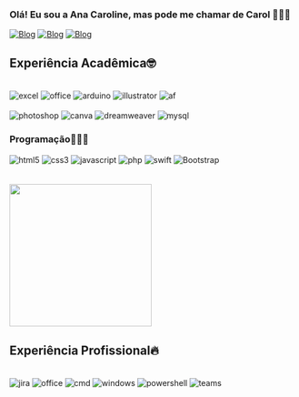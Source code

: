 ### Olá! Eu sou a Ana Caroline, mas pode me chamar de Carol 👋🏻😄

[![Blog](https://img.shields.io/badge/LinkedIn-0077B5?style=for-the-badge&logo=linkedin&logoColor=white)](https://www.linkedin.com/in/ana-caroline-n-gomes-843038252/)
[![Blog](https://img.shields.io/badge/Instagram-E4405F?style=for-the-badge&logo=instagram&logoColor=white)](https://www.instagram.com/im_cxrol/)
[![Blog](https://img.shields.io/badge/-Behance-blue?style=for-the-badge&logo=behance&logoColor=white)](https://www.behance.net/carolgomes07)



## Experiência Acadêmica🤓
<div style= "display: inline_block"><br/>
  <img align= "center" alt="excel" src="https://img.shields.io/badge/Microsoft_Excel-217346?style=for-the-badge&logo=microsoft-excel&logoColor=white"/>
  <img align= "center" alt="office" src="https://img.shields.io/badge/Microsoft_Office-D83B01?style=for-the-badge&logo=microsoft-office&logoColor=white"/>
  <img align= "center" alt="arduino" src="https://img.shields.io/badge/Arduino-00979D?style=for-the-badge&logo=Arduino&logoColor=white"/>
  <img align= "center" alt="illustrator" src="https://img.shields.io/badge/Adobe%20Illustrator-FF9A00?style=for-the-badge&logo=adobe%20illustrator&logoColor=white"/>
  <img align= "center" alt="af" src="https://img.shields.io/badge/Adobe%20after%20affects-CF96FD?style=for-the-badge&logo=Adobe%20after%20effects&logoColor=393665"/>
<br><br/>
  
  <img align= "center" alt="photoshop" src="https://img.shields.io/badge/Adobe%20Photoshop-31A8FF?style=for-the-badge&logo=Adobe%20Photoshop&logoColor=black"/>
  <img align= "center" alt="canva" src="https://img.shields.io/badge/Canva-%2300C4CC.svg?&style=for-the-badge&logo=Canva&logoColor=white"/>
  <img align= "center" alt="dreamweaver" src="https://img.shields.io/badge/Adobe%20Dreamweaver-072401?style=for-the-badge&logo=Adobe%20Dreamweaver&logoColor=34F400"/>
  <img align= "center" alt="mysql" src="https://img.shields.io/badge/MySQL-00000F?style=for-the-badge&logo=mysql&logoColor=white"/>

  ### Programação👩🏻‍💻
  <div>
    <img align= "center" alt="html5" src="https://img.shields.io/badge/HTML5-E34F26?style=for-the-badge&logo=html5&logoColor=white"/>
    <img align= "center" alt="css3" src="https://img.shields.io/badge/CSS3-1572B6?style=for-the-badge&logo=css3&logoColor=white"/>
    <img align= "center" alt="javascript" src="https://img.shields.io/badge/JavaScript-323330?style=for-the-badge&logo=javascript&logoColor=F7DF1E"/>
    <img align= "center" alt="php" src="https://img.shields.io/badge/PHP-777BB4?style=for-the-badge&logo=php&logoColor=white"/>
    <img align= "center" alt="swift" src="https://img.shields.io/badge/Swift-FA7343?style=for-the-badge&logo=swift&logoColor=white"/>
    <img align= "center" alt="Bootstrap" src="https://img.shields.io/badge/Bootstrap-563D7C?style=for-the-badge&logo=bootstrap&logoColor=white"/>
  </div>
</div>
<br><br/>


<img height= "250em" src= "https://github-readme-stats.vercel.app/api/top-langs/?username=gomes0705&theme=radical">

## Experiência Profissional🔥
<div style= "display: inline_block"><br/>
  <img align= "center" alt="jira" src="https://img.shields.io/badge/Jira-0052CC?style=for-the-badge&logo=Jira&logoColor=white"/>
  <img align= "center" alt="office" src="https://img.shields.io/badge/Microsoft_Office-D83B01?style=for-the-badge&logo=microsoft-office&logoColor=white"/>
  <img align= "center" alt="cmd" src="https://img.shields.io/badge/windows%20terminal-4D4D4D?style=for-the-badge&logo=windows%20terminal&logoColor=white"/>
  <img align= "center" alt="windows" src="https://img.shields.io/badge/Windows-0078D6?style=for-the-badge&logo=windows&logoColor=white"/>
  <img align= "center" alt="powershell" src="https://img.shields.io/badge/Powershell-2CA5E0?style=for-the-badge&logo=powershell&logoColor=white"/>
  <img align= "center" alt="teams" src="https://img.shields.io/badge/Microsoft_Teams-6264A7?style=for-the-badge&logo=microsoft-teams&logoColor=white"/>
</div>

